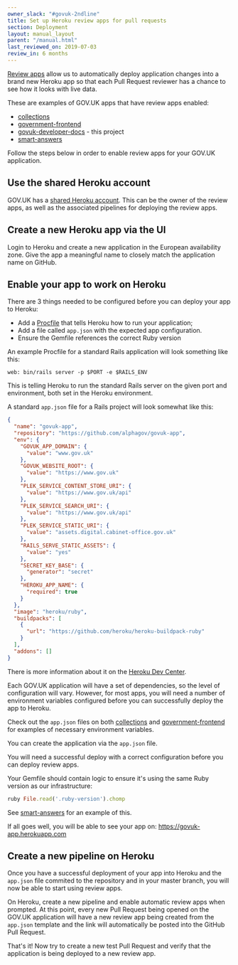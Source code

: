 ```yaml
---
owner_slack: "#govuk-2ndline"
title: Set up Heroku review apps for pull requests
section: Deployment
layout: manual_layout
parent: "/manual.html"
last_reviewed_on: 2019-07-03
review_in: 6 months
---
```


[Review apps](https://devcenter.heroku.com/articles/github-integration-review-apps)
allow us to automatically deploy application changes into a brand
new Heroku app so that each Pull Request reviewer has a chance to see how it
looks with live data.

These are examples of GOV.UK apps that have review apps enabled:

- [collections](https://github.com/alphagov/collections)
- [government-frontend](https://github.com/alphagov/government-frontend)
- [govuk-developer-docs](https://github.com/alphagov/govuk-developer-docs) - this project
- [smart-answers](https://github.com/alphagov/smart-answers)

Follow the steps below in order to enable review apps for your GOV.UK
application.

## Use the shared Heroku account

GOV.UK has a [shared Heroku account](heroku.html). This can be the owner of the review apps, as well as the associated pipelines for deploying the review apps.

## Create a new Heroku app via the UI

Login to Heroku and create a new application in the European availability zone.
Give the app a meaningful name to closely match the application name on GitHub.

## Enable your app to work on Heroku

There are 3 things needed to be configured before you can deploy your app to
Heroku:

- Add a [Procfile](https://devcenter.heroku.com/articles/procfile) that tells
Heroku how to run your application;
- Add a file called `app.json` with the expected app configuration.
- Ensure the Gemfile references the correct Ruby version

An example Procfile for a standard Rails application will look something like
this:

```
web: bin/rails server -p $PORT -e $RAILS_ENV
```

This is telling Heroku to run the standard Rails server on the given port and
environment, both set in the Heroku environment.

A standard `app.json` file for a Rails project will look somewhat like this:

```json
{
  "name": "govuk-app",
  "repository": "https://github.com/alphagov/govuk-app",
  "env": {
    "GOVUK_APP_DOMAIN": {
      "value": "www.gov.uk"
    },
    "GOVUK_WEBSITE_ROOT": {
      "value": "https://www.gov.uk"
    },
    "PLEK_SERVICE_CONTENT_STORE_URI": {
      "value": "https://www.gov.uk/api"
    },
    "PLEK_SERVICE_SEARCH_URI": {
      "value": "https://www.gov.uk/api"
    },
    "PLEK_SERVICE_STATIC_URI": {
      "value": "assets.digital.cabinet-office.gov.uk"
    },
    "RAILS_SERVE_STATIC_ASSETS": {
      "value": "yes"
    },
    "SECRET_KEY_BASE": {
      "generator": "secret"
    },
    "HEROKU_APP_NAME": {
      "required": true
    }
  },
  "image": "heroku/ruby",
  "buildpacks": [
    {
      "url": "https://github.com/heroku/heroku-buildpack-ruby"
    }
  ],
  "addons": []
}
```

There is more information about it on the
[Heroku Dev Center](https://devcenter.heroku.com/articles/app-json-schema).

Each GOV.UK application will have a set of dependencies, so the level of
configuration will vary. However, for most apps, you will need a number of
environment variables configured before you can successfully deploy the app to
Heroku.

Check out the `app.json` files on both
[collections](https://github.com/alphagov/collections/blob/master/app.json) and
[government-frontend](https://github.com/alphagov/government-frontend/blob/master/app.json)
for examples of necessary environment variables.

You can create the application via the `app.json` file.

You will need a successful deploy with a correct configuration before you can
deploy review apps.

Your Gemfile should contain logic to ensure it's using the same Ruby version as our infrastructure:

```ruby
ruby File.read('.ruby-version').chomp
```

See [smart-answers](https://github.com/alphagov/smart-answers/blob/release_3739/Gemfile#L3) for an example of this.

If all goes well, you will be able to see your app on:
<https://govuk-app.herokuapp.com>

## Create a new pipeline on Heroku

Once you have a successful deployment of your app into Heroku and the `app.json`
file commited to the repository and in your master branch, you will now be able
to start using review apps.

On Heroku, create a new pipeline and enable automatic review apps when prompted.
At this point, every new Pull Request being opened on the GOV.UK application
will have a new review app being created from the `app.json` template and the
link will automatically be posted into the GitHub Pull Request.

That's it! Now try to create a new test Pull Request and verify that the
application is being deployed to a new review app.
